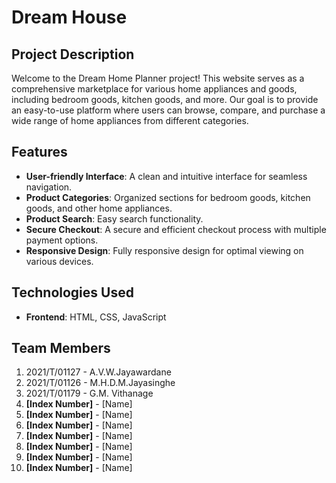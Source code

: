 # Dream House

## Project Description
Welcome to the Dream Home Planner project! This website serves as a comprehensive marketplace for various home appliances and goods, including bedroom goods, kitchen goods, and more. Our goal is to provide an easy-to-use platform where users can browse, compare, and purchase a wide range of home appliances from different categories.

## Features
- **User-friendly Interface**: A clean and intuitive interface for seamless navigation.
- **Product Categories**: Organized sections for bedroom goods, kitchen goods, and other home appliances.
- **Product Search**: Easy search functionality.
- **Secure Checkout**: A secure and efficient checkout process with multiple payment options.
- **Responsive Design**: Fully responsive design for optimal viewing on various devices.

## Technologies Used
- **Frontend**: HTML, CSS, JavaScript

## Team Members
1. 2021/T/01127 - A.V.W.Jayawardane
2. 2021/T/01126 - M.H.D.M.Jayasinghe
3. 2021/T/01179 - G.M. Vithanage
4. **[Index Number]** - [Name]
5. **[Index Number]** - [Name]
6. **[Index Number]** - [Name]
7. **[Index Number]** - [Name]
8. **[Index Number]** - [Name]
9. **[Index Number]** - [Name]
10. **[Index Number]** - [Name]


